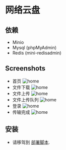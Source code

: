 # 网络云盘

## 依赖
- Minio
- Mysql (phpMyAdmin)
- Redis (mini-redisadmin)

## Screenshots
- 首页
![home](https://github.com/wq1019/cloud_disk/blob/master/screenshots/home.png)
- 文件下载
![home](https://github.com/wq1019/cloud_disk/blob/master/screenshots/download.png)
- 文件上传
![home](https://github.com/wq1019/cloud_disk/blob/master/screenshots/upload.png)
- 文件上传队列
![home](https://github.com/wq1019/cloud_disk/blob/master/screenshots/upload.png)
- 登录
![home](https://github.com/wq1019/cloud_disk/blob/master/screenshots/login.png)
- 传输完成
![home](https://github.com/wq1019/cloud_disk/blob/master/screenshots/success.png)

## 安装
- 请移驾到 [部署脚本](https://github.com/wq1019/cloud-disk-deply.git). 
